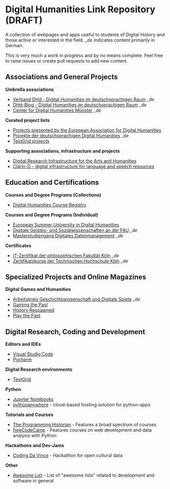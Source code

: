 # Digital Humanities Link Repository (DRAFT)

A collection of webpages and apps useful to students of Digital History and those active or interested in the field. *_de* indicates content primarily in German.

This is very much a work in progress and by no means complete. Feel free to raise issues or create pull requests to add new content.

## Associations and General Projects

**Umbrella associations**
- [Verband DHd - Digital Humanities im deutschsprachigen Raum](https://dig-hum.de/) *_de*
- [DHd-Blog - Digital Humanities im deutschsprachigen Raum](https://dhd-blog.org/) *_de*
- [Center for Digital Humanities Münster](https://www.uni-muenster.de/CDH/) *_de*

**Curated project lists**
- [Projects presented by the European Association for Digital Humanities](https://eadh.org/projects)
- [Projekte der deutschsprachigen Digital Humanities](https://dig-hum.de/forschung/projekte) *_de*
- [TextGrid projects](https://www.textgrid.de/en/web/guest/kooperationsprojekte)

**Supporting associations, infrastructure and projects**
- [Digital Research Infrastructure for the Arts and Humanities](https://de.dariah.eu/)
- [Clarin-D - digital infrastructure for language and speech resources](https://www.clarin-d.net/en/)

## Education and Certifications

**Courses and Degree Programs (Collections)**

- [Digital Humanities Course Registry](https://dhcr.clarin-dariah.eu/)

**Courses and Degree Programs (Individual)**

- [European Summer University in Digital Humanities](https://esu.culintec.de/)
- [Digitale Geistes- und Sozialwissenschaften an der FAU](https://www.izdigital.fau.de/) *_de*
- [Masterstudiengang Digitales Datenmanagement](https://www.ddm-master.de/) *_de*

**Certificates**
- [IT-Zertifikat der philosophischen Fakultät Köln](https://dh.phil-fak.uni-koeln.de/it-zertifikat-der-philosophischen-fakultaet) *_de*
- [Zertifikatskurse der Technischen Hochschule Köln](https://www.th-koeln.de/weiterbildung/zertifikatskurse_5882.php) *_de*

## Specialized Projects and Online Magazines
**Digital Games and Humanities**
- [Arbeitskreis Geschichtswissenschaft und Digitale Spiele](https://gespielt.hypotheses.org/) *_de*
- [Gaming the Past](https://gamingthepast.net/)
- [History Respawned](https://www.historyrespawned.com/)
- [Play the Past](http://www.playthepast.org/)



## Digital Research, Coding and Development
**Editors and IDEs**
- [Visual Studio Code](https://code.visualstudio.com/)
- [Pycharm](https://code.visualstudio.com/)

**Digital Research environments**
- [TextGrid](https://www.textgrid.de/en/web/guest)


**Python**
- [Jupyter Notebooks](https://jupyter.org/)
- [pythonanywhere](https://www.pythonanywhere.com/) - cloud-based hosting solution for python-apps
  

**Tutorials and Courses**
- [The Programming Historian](https://programminghistorian.org/) - Features a broad spectrum of courses 
- [freeCodeCamp](https://www.freecodecamp.org/) - Features courses on web development and data analysis with Python

**Hackathons and Dev-Jams**
- [Coding Da Vince](https://codingdavinci.de/en) - Hackathon for open cultural data

**Other**
- [Awesome List](https://github.com/sindresorhus/awesome) - List of "awesome lists" related to development and software in general